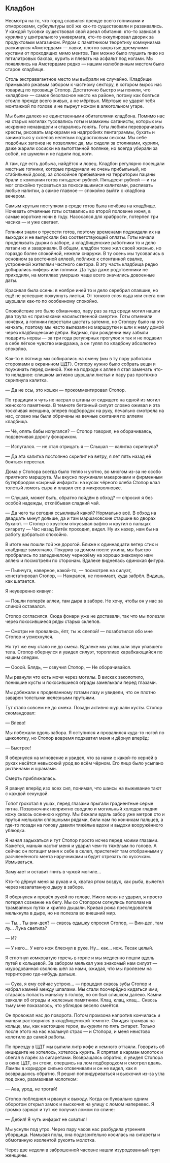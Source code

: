 ## Кладбон

Несмотря на то, что город славился прежде всего гопниками и отморозками, субкультуры всё же как-то существовали и развивались. У каждой тусовки существовал свой ареал обитания: кто-то зависал в курилке у центрального универмага, кто-то оккупировал дворик за продуктовым магазином. Рядом с памятником теоретику коммунизма раскинулся «Амстердам» — лавки, плотно закрытые дремучими кустами от проходящих мимо ментов. Там можно было глушить пиво из пятилитровых баклах, курить и плевать на асфальт под ногами.
Мы появлялись на Амстердаме редко — нашим излюбленным местом было старое кладбище.

Столь экстравагантное место мы выбрали не случайно. Кладбище примыкало ржавым забором к частному сектору, в котором вырос нас товарищ по прозвищу Стопор. Достаточно быстро мы поняли, что «кладбон» — самое безопасное место на районе, потому как бояться стоило прежде всего живых, а не мёртвых. Мёртвые не ударят тебя монтажкой по голове и не пырнут ножом в алкогольном угаре.

Мы были далеко не единственными обитателями кладбона. Помимо нас на старых могилах тусовались готы и мамкины сатанисты, которых мы искренне ненавидели и старались гонять. Готы любили переворачивать кресты, рисовать маркерами на надгробиях пентаграммы, бухать и заниматься у склепов нелепым подростковым сексом. Мы себе подобных загонов не позволяли: да, мы сидели за столиками, курили, даже жарили сосиски на вытоптанной полянке, но всегда убирали за собой, не шумели и не гадили под ноги.

А там, где есть добыча, найдётся и ловец. Кладбон регулярно посещали местные гопники, которые придумали не очень прибыльный, но стабильный доход: за спокойное пребывание на территории пацаны брали с компании готов пятьдесят рублей. Пятьдесят рублей — и ты мог спокойно тусоваться за покосившимися калитками, распивать любые напитки, а самое главное — спокойно выйти с кладбона вечером.

Самым крутым поступком в среде готов была ночёвка на кладбище. Ночевать отчаянные готы оставались во второй половине июня, в самые короткие ночи в году. Насосался для храбрости, потерпел три часика — и уже светает.

Гопники знали о трусости готов, поэтому временами поджидали их на выходах и не выпускали без соответствующей оплаты. Готы начали проделывать дырки в заборе, а кладбищенские работники то и дело латали их и заваривали. В общем, кладбон тоже жил своей жизнью, но гораздо более спокойной, нежели снаружи.
В ту осень мы тусовались в основном за восточной аллеей, поближе к спонтанной свалке, устроенной жителями частного сектора. В эту часть кладбища редко добирались ниферы или гопники. Да туда даже родственники не приходили, на могилках умерших чаще всего значились довоенные даты. 

Красивая была осень: в ноябре иней то и дело серебрил опавшие, но ещё не успевшие пожухнуть листья. От тонкого слоя льда или снега они шуршали как-то по особенному спокойно.

Спокойствие это было обманчиво, пару раз за год среди могил нашли два трупа «с признаками насильственной смерти». Готы отменили ночёвки, а гопники перестали шастать затемно, но Стопору было на это начхать, поэтому мы часто вылезали из маршрутки и шли к нему домой через кладбищенские дебри. Видимо, при рождении ему забыли подарить нервы — за три года регулярных прогулок я так и не подавил в себе лёгкое чувство мандража, а он гулял по кладбону абсолютно спокойно.

Как-то в пятницу мы собирались на смену (мы в ту пору работали сторожами в окраинном ЦДТ). Стопору нужно было собрать вещи и поужинать перед сменой. Уже на подходе к аллее я стал замечать что-то неладное: слишком активно шуршали листья и пару раз протяжно скрипнула калитка.

— Да не ссы, это кошки — прокомментировал Стопор.

По традиции я чуть не насрал в штаны от сидящего на одной из могил женского памятника. В темноте бетонный силуэт словно оживал и эта тоскливая женщина, оперев подбородок на руку, печально смотрела на нас, словно мы были обречены на вечные скитания по аллеям кладбища.

— Чё, опять бабы испугался? — Стопор говорил, не оборачиваясь, подсвечивая дорогу фонариком.

— Испугался. — не стал отрицать я — Слышал — калитка скрипнула?

— Да эта калитка постоянно скрипит на ветру, я лет пять назад её бояться перестал.

Дома у Стопора всегда было тепло и уютно, во многом из-за не особо приятного маршрута. Мы вкусно поужинали макаронами и фирменным бутербродом «сырный инфаркт»: на кусок чёрного хлеба Стопор клал толстый ломоть сыра и плавил его в микроволновке. 

— Слушай, может быть, обратно пойдём в обход? — спросил я без особой надежды, отхлёбывая сладкий чай.

— Да чего ты сегодня ссыкливый какой? Нормально всё. В обход на двадцать минут дольше, да и там маршаковские старшие во дворах бухают. — Стопор с хрустом откусывал вафлю и крутил в пальцах сигарету — Час назад Витёк проходил, видел. Ну их нахер, нам бы на работу добраться спокойно.

В итоге мы пошли той же дорогой. Ближе к одиннадцати ветер стих и клабдище замолчало. Покурив за домом после ужина, мы быстро пробрались по заледенелому чернозёму на хорошо знакомую нам аллею и посмотрели по сторонам. Вдалеке виднелась одинокая фигура.

— Пьянчуга, наверное, какой-то, — посмотрев на силуэт, констатировал Стопор, — Нажрался, не понимает, куда забрёл. Видишь, как шатается.

Я неуверенно кивнул:

— Пошли поперёк аллеи, там дыра в заборе. Не хочу, чтобы он у нас за спиной оставался.

Стопор согласился. Сюда фонари уже не доставали, так что мы полезли через покосившиеся ряды старых склепов.

— Смотри не провались, ёпт, ты ж слепой! — позаботился обо мне Стопор и усмехнулся.

Но тут же ему стало не до смеха. Вдалеке мы услышали звук упавшего тела. Стопор обернулся и увидел силуэт, торопливо карабкающийся по нашим следам.

— Оооой. Блядь, — озвучил Стопор, — Не оборачивайся.

Мы рванули что есть мочи через могилы. В висках заколотило, поникшие кусты и покосившиеся ограды замелькали перед глазами.

Мы добежали к проделанному готами лазу и увидели, что он плотно заварен толстыми железными прутьями.

Тут стало совсем не до смеха. Позади активно шуршали кусты. Стопор скомандовал:

— Влево!

Мы побежали вдоль забора. Я оступился и провалился куда-то ногой по щиколотку, но Стопор вовремя подхватил меня и дёрнул вперёд:

— Быстрее!

Я обернулся на мгновение и увидел, что за нами с какой-то хернёй в руках несётся невысокий урод во всём чёрном. Его лицо было усыпано рытвинами и шрамами. 

Смерть приближалась.

Я рванул вперёд изо всех сил, понимая, что шансы на выживание тают с каждой секундой.

Топот грохотал в ушах, перед глазами прыгали градиентные серые пятна. Позвоночник неприятно сводило и могильный холодок гладил кожу сквозь осеннюю куртку. Мы бежали вдоль забор уже метров сто и прутья мелькали сплошными рядами, били нам по кончикам пальцев, а где-то позади на голову давили тяжёлые вдохи и выдохи вооружённого ублюдка. 

Я начал задыхаться и тут Стопор просто исчез перед моими глазами.
Кажется, маньяк настиг меня и ударил чем-то тяжёлым по голове. А сейчас он потащит меня к себе в склеп, пристегнёт там отобранными у расчленённого мента наручниками и будет отрезать по кусочкам. Измываться. 

Замучает и оставит гнить в чужой могиле…

Кто-то дёрнул меня за рукав и я, хватая ртом воздух, как рыба, вылетел через незалатанную дыру в заборе.

Я обернулся и провёл рукой по голове. Никто меня не ударил, я просто потерял сознание на бегу. Мы со Стопором согнулись пополам на трамвайных путях и хрипло дышали. Кривая рожа преследователя мелькнула в дыре, но не полезла во внешний мир.

— Ты… Ты вии-дел? — сквозь одышку спросил Стопор, — Вии-дел, там лу… Луна светила?

— И?

— У него… У него нож блеснул в руке. Ну… как… нож. Тесак целый.

Я сглотнул комковатую горечь в горле и мы медленно пошли вдоль путей к кольцевой. За забором мелькал уже знакомый нам силуэт — изуродованная сволочь шёл за нами, ожидая, что мы пролезем на территорию где-нибудь дальше.

— Сука, я ему сейчас устрою… — процедил сквозь зубы Стопор и набрал камней между шпалами. Мы стали поочерёдно кидаться ими, стараясь попасть маньяку в голову, но он был слишком далеко. Камни звякали об ограды и железные памятники. Клац, клац, клац... Сквозь тьму мне показалось, что ублюдок весело смеётся.

Он провожал нас до поворота. Потом промзона напротив кончилась и маньяк растворился в кладбищенской темноте. Ожидая трамвая на кольце, мы, как настоящие герои, выкурили по пять сигарет. Только после этого на нас нахлынул страх — и Стопора, и меня неистово колотило до самой работы.

По приезду в ЦДТ мы выпили литр кофе и немного оттаяли. Говорить об инциденте не хотелось, хотелось курить. Я спрятал в карман молоток и сбегал в ларёк за сигаретами. Возвращаясь обратно, я увидел Стопора в окне ЦДТ, он стоял, опершись на лом подбородком и смотрел вдаль. Лампы в коридоре сильно отсвечивали и он не видел, как я возвращаюсь обратно. Я решил попридуриваться и выскочил из-за угла под окно, размахивая молотком:

— Ааа, урод, не трогай!

Стопор побледнел и рванул к выходу. Когда он буквально одним оборотом открыл замок и выскочил на улицу с ломом наперевес. Я громко заржал и тут же получил ломом по спине:

— Дебил! Я чуть инфаркт не схватил!

Мы уснули под утро. Через пару часов нас разбудила утренняя уборщица. Намывая полы, она подозрительно косилась на сигареты и обмотанную изолентой рукоять молотка.

Через две недели в заброшенной часовне нашли изуродованный труп женщины.